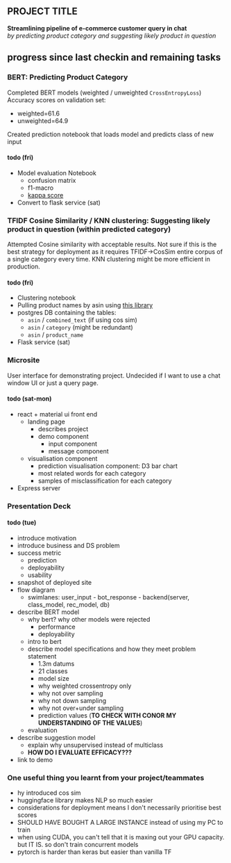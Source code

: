 ## PROJECT TITLE
**Streamlining pipeline of e-commerce customer query in chat** <br>
*by predicting product category and suggesting likely product in question*

## progress since last checkin and remaining tasks
### BERT: Predicting Product Category
Completed BERT models (weighted / unweighted `CrossEntropyLoss`)<br>
Accuracy scores on validation set:
- weighted=61.6
- unweighted=64.9

Created prediction notebook that loads model and predicts class of new input
#### todo (fri)
- Model evaluation Notebook
    - confusion matrix
    - f1-macro
    - [kappa score](https://towardsdatascience.com/multi-class-metrics-made-simple-the-kappa-score-aka-cohens-kappa-coefficient-bdea137af09c)
- Convert to flask service (sat)

### TFIDF Cosine Similarity / KNN clustering: Suggesting likely product in question (within predicted category)
Attempted Cosine similarity with acceptable results. Not sure if this is the best strategy for deployment as it requires TFIDF->CosSim entire corpus of a single category every time. KNN clustering might be more efficient in production.

#### todo (fri)
- Clustering notebook
- Pulling product names by asin using [this library](https://github.com/drawrowfly/amazon-product-api)
- postgres DB containing the tables:
    - `asin` / `combined_text` (if using cos sim) 
    - `asin` / `category` (might be redundant)
    - `asin` / `product_name`
- Flask service (sat)

### Microsite
User interface for demonstrating project. Undecided if I want to use a chat window UI or just a query page.
#### todo (sat-mon)
- react + material ui front end
    - landing page 
        - describes project
        - demo component
            - input component
            - message component
    - visualisation component
        - prediction visualisation component: D3 bar chart
        - most related words for each category
        - samples of misclassification for each category 
- Express server

### Presentation Deck
#### todo (tue)
- introduce motivation
- introduce business and DS problem
- success metric
    - prediction
    - deployability
    - usability
- snapshot of deployed site
- flow diagram
    - swimlanes: user_input - bot_response - backend(server, class_model, rec_model, db)
- describe BERT model
    - why bert? why other models were rejected
        - performance
        - deployability
    - intro to bert
    - describe model specifications and how they meet problem statement
        - 1.3m datums
        - 21 classes
        - model size
        - why weighted crossentropy only
        - why not over sampling
        - why not down sampling
        - why not over+under sampling
        - prediction values (**TO CHECK WITH CONOR MY UNDERSTANDING OF THE VALUES**)
    - evaluation
- describe suggestion model
    - explain why unsupervised instead of multiclass
    - **HOW DO I EVALUATE EFFICACY???**
- link to demo

### One useful thing you learnt from your project/teammates
- hy introduced cos sim
- huggingface library makes NLP so much easier
- considerations for deployment means I don't necessarily prioritise best scores
- SHOULD HAVE BOUGHT A LARGE INSTANCE instead of using my PC to train
- when using CUDA, you can't tell that it is maxing out your GPU capacity. but IT IS. so don't train concurrent models
- pytorch is harder than keras but easier than vanilla TF